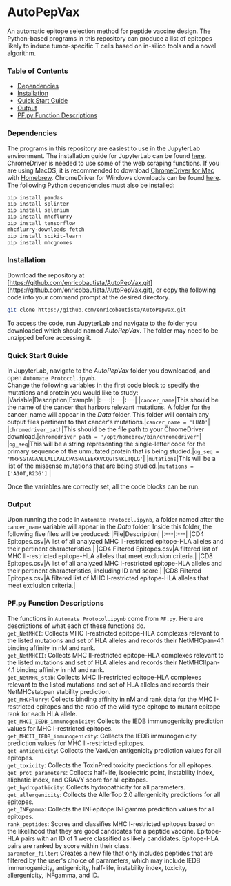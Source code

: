 # AutoPepVax
An automatic epitope selection method for peptide vaccine design. The Python-based programs in this repository can produce a list of epitopes likely to induce tumor-specific T cells based on in-silico tools and a novel algorithm.

### Table of Contents
- [Dependencies](#Dependencies)
- [Installation](#Installation)
- [Quick Start Guide](#Quick-Start-Guide)
- [Output](#Output)
- [PF.py Function Descriptions](#PFpy-Function-Descriptions)

### Dependencies
The programs in this repository are easiest to use in the JupyterLab environment. The installation guide for JupyterLab can be found [here](https://jupyter.org/install).   
ChromeDriver is needed to use some of the web scraping functions. If you are using MacOS, it is recommended to download [ChromeDriver for Mac](https://formulae.brew.sh/cask/chromedriver) with [Homebrew](https://brew.sh/). ChromeDriver for Windows downloads can be found [here](https://chromedriver.chromium.org/downloads).  
The following Python dependencies must also be installed:
```bash
pip install pandas
pip install splinter
pip install selenium
pip install mhcflurry
pip install tensorflow
mhcflurry-downloads fetch
pip install scikit-learn
pip install mhcgnomes
```

### Installation
Download the repository at [https://github.com/enricobautista/AutoPepVax.git](https://github.com/enricobautista/AutoPepVax.git), or copy the following code into your command prompt at the desired directory.
```bash
git clone https://github.com/enricobautista/AutoPepVax.git
```
To access the code, run JupyterLab and navigate to the folder you downloaded which should named *AutoPepVax*. The folder may need to be unzipped before accessing it.

### Quick Start Guide
In JupyterLab, navigate to the *AutoPepVax* folder you downloaded, and open `Automate Protocol.ipynb`.  
Change the following variables in the first code block to specify the mutations and protein you would like to study:
|Variable|Description|Example|
|:---:|:---|:---|
|`cancer_name`|This should be the name of the cancer that harbors relevant mutations. A folder for the cancer_name will appear in the *Data* folder. This folder will contain any output files pertinent to that cancer's mutations.|`cancer_name = 'LUAD'`|
|`chromedriver_path`|This should be the file path to your ChromeDriver download.|`chromedriver_path = '/opt/homebrew/bin/chromedriver'`|
|`og_seq`|This will be a string representing the single-letter code for the primary sequence of the unmutated protein that is being studied.|`og_seq = 'MRPSGTAGAALLALLAALCPASRALEEKKVCQGTSNKLTQLG'`|
|`mutations`|This will be a list of the missense mutations that are being studied.|`mutations = ['A10T,R23G']` |

Once the variables are correctly set, all the code blocks can be run.

### Output
Upon running the code in `Automate Protocol.ipynb`, a folder named after the `cancer_name` variable will appear in the *Data* folder. Inside this folder, the following five files will be produced:
|File|Description|
|:---|:---|
|CD4 Epitopes.csv|A list of all analyzed MHC II-restricted epitope-HLA alleles and their pertinent characteristics.|
|CD4 Filtered Epitopes.csv|A filtered list of MHC II-restricted epitope-HLA alleles that meet exclusion criteria.|
|CD8 Epitopes.csv|A list of all analyzed MHC I-restricted epitope-HLA alleles and their pertinent characteristics, including ID and score.|
|CD8 Filtered Epitopes.csv|A filtered list of MHC I-restricted epitope-HLA alleles that meet exclusion criteria.|

### PF.py Function Descriptions
The functions in `Automate Protocol.ipynb` come from `PF.py`. Here are descriptions of what each of these functions do.  
`get_NetMHCI`: Collects MHC I-restricted epitope-HLA complexes relevant to the listed mutations and set of HLA alleles and records their NetMHCpan-4.1 binding affinity in nM and rank.  
`get_NetMHCII`: Collects MHC II-restricted epitope-HLA complexes relevant to the listed mutations and set of HLA alleles and records their NetMHCIIpan-4.1 binding affinity in nM and rank.  
`get_NetMHC_stab`: Collects MHC II-restricted epitope-HLA complexes relevant to the listed mutations and set of HLA alleles and records their NetMHCstabpan stability prediction.  
`get_MHCFlurry`: Collects binding affinity in nM and rank data for the MHC I-restricted epitopes and the ratio of the wild-type epitope to mutant epitope rank for each HLA allele.    
`get_MHCI_IEDB_immunogenicity`: Collects the IEDB immunogenicity prediction values for MHC I-restricted epitopes.  
`get_MHCII_IEDB_immunogenicity`: Collects the IEDB immunogenicity prediction values for MHC II-restricted epitopes.  
`get_antigenicity`: Collects the VaxiJen antigenicity prediction values for all epitopes.  
`get_toxicity`: Collects the ToxinPred toxicity predictions for all epitopes.  
`get_prot_parameters`: Collects half-life, isoelectric point, instability index, aliphatic index, and GRAVY score for all epitopes.  
`get_hydropathicity`: Collects hydropathicity for all parameters.  
`get_allergenicity`: Collects the AllerTop 2.0 allergenicity predictions for all epitopes.  
`get_INFgamma`: Collects the INFepitope INFgamma prediction values for all epitopes.  
`rank_peptides`: Scores and classifies MHC I-restricted epitopes based on the likelihood that they are good candidates for a peptide vaccine. Epitope-HLA pairs with an ID of 1 were classified as likely candidates. Epitope-HLA pairs are ranked by score within their class.  
`parameter_filter`: Creates a new file that only includes peptides that are filtered by the user's choice of parameters, which may include IEDB immunogenicity, antigenicity, half-life, instability index, toxicity, allergenicity, INFgamma, and ID.  
